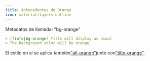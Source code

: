 ```yaml
---
title: Antecedentes de Orange
icon: material/layers-outline
---
```


Metadatos de llamada: "bg-orange"

```md
> [!info|bg-orange] Title will display as usual
> The background color will be orange
```

El estilo en sí se aplica también["all-orange"](../combined-styling/page-8.md)junto con["title-orange"](../title-styling/page-8.md).